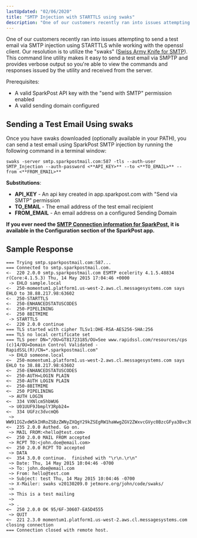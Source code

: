 ```yaml
---
lastUpdated: "02/06/2020"
title: "SMTP Injection with STARTTLS using swaks"
description: "One of our customers recently ran into issues attempting to send a test email via SMTP injection using STARTTLS while working with the openssl client Our resolution is to utilize the swaks Swiss Army Knife for SMTP This command line utility makes it easy to send a test email via..."
---
```


One of our customers recently ran into issues attempting to send a test email via SMTP injection using STARTTLS while working with the openssl client. Our resolution is to utilize the "swaks" ([Swiss Army Knife for SMTP](http://www.jetmore.org/john/code/swaks/)). This command line utility makes it easy to send a test email via SMPTP and provides verbose output so you're able to view the commands and responses issued by the utility and received from the server.

Prerequisites:

* A valid SparkPost API key with the "send with SMTP" permission enabled
* A valid sending domain configured

## Sending a Test Email Using swaks

Once you have swaks downloaded (optionally available in your PATH), you can send a test email using SparkPost SMTP injection by running the following command in a terminal window:

```
swaks -server smtp.sparkpostmail.com:587 -tls --auth-user SMTP_Injection --auth-password <**API_KEY>** --to <**TO_EMAIL>** --from <**FROM_EMAIL>**
```

​**Substitutions**:

* **API_KEY** - An api key created in app.sparkpost.com with "Send via SMTP" permission
* **TO_EMAIL** - The email address of the test email recipient
* **FROM_EMAIL** - An email address on a configured Sending Domain

**If you ever need the [SMTP Connection information for SparkPost](https://app.sparkpost.com/account/smtp), it is available in the Configuration section of the SparkPost app.**

## Sample Response

```
=== Trying smtp.sparkpostmail.com:587...
=== Connected to smtp.sparkpostmail.com.
<-  220 2.0.0 smtp.sparkpostmail.com ESMTP ecelerity 4.1.5.48834 r(Core:4.1.5.3) Thu, 14 May 2015 17:04:46 +0000
 -> EHLO sample.local
<-  250-momentum1.platform1.us-west-2.aws.cl.messagesystems.com says EHLO to 38.88.217.98:63602
<-  250-STARTTLS
<-  250-ENHANCEDSTATUSCODES
<-  250-PIPELINING
<-  250 8BITMIME
 -> STARTTLS
<-  220 2.0.0 continue
=== TLS started with cipher TLSv1:DHE-RSA-AES256-SHA:256
=== TLS no local certificate set
=== TLS peer DN="/OU=GT81723185/OU=See www.rapidssl.com/resources/cps (c)14/OU=Domain Control Validated - RapidSSL(R)/CN=*.sparkpostmail.com"
 ~> EHLO someone.local
<~  250-momentum1.platform1.us-west-2.aws.cl.messagesystems.com says EHLO to 38.88.217.98:63602
<~  250-ENHANCEDSTATUSCODES
<~  250-AUTH=LOGIN PLAIN
<~  250-AUTH LOGIN PLAIN
<~  250-8BITMIME
<~  250 PIPELINING
 ~> AUTH LOGIN
<~  334 VXNlcm5hbWU6
 ~> U01UUF9JbmplY3Rpb24=
<~  334 UGFzc3dvcmQ6
 ~> WW91IGZvdW5kIHRoZSBzZWNyZXQgY29kZSEgRW1haWwgZGV2ZWxvcGVyc0BzcGFya3Bvc3QuY29tIGZvciBhIGZyZWUgdC1zaGlydCE=
<~  235 2.0.0 Authed. Go on.
 ~> MAIL FROM:<hello@test.com>
<~  250 2.0.0 MAIL FROM accepted
 ~> RCPT TO:<john.doe@email.com>
<~  250 2.0.0 RCPT TO accepted
 ~> DATA
<~  354 3.0.0 continue.  finished with "\r\n.\r\n"
 ~> Date: Thu, 14 May 2015 10:04:46 -0700
 ~> To: john.doe@email.com
 ~> From: hello@test.com
 ~> Subject: test Thu, 14 May 2015 10:04:46 -0700
 ~> X-Mailer: swaks v20130209.0 jetmore.org/john/code/swaks/
 ~>
 ~> This is a test mailing
 ~>
 ~> .
<~  250 2.0.0 OK 95/6F-30607-EA5D4555
 ~> QUIT
<~  221 2.3.0 momentum1.platform1.us-west-2.aws.cl.messagesystems.com closing connection
=== Connection closed with remote host.
```
